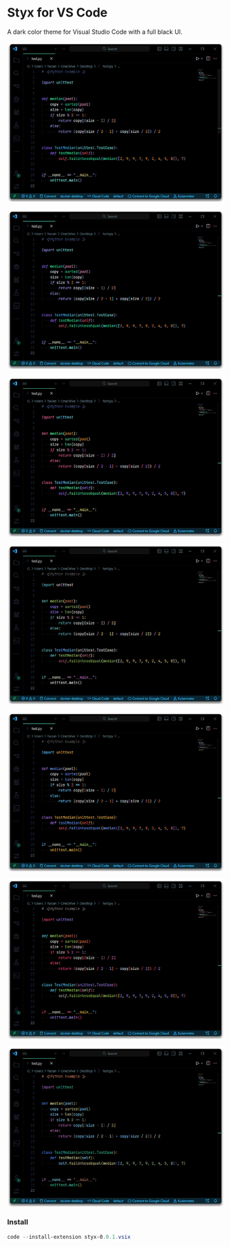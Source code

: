 # Styx for VS Code
A dark color theme for Visual Studio Code with a full black UI.

![styx-preview](https://raw.githubusercontent.com/hshhrr/vscode-styx/main/assets/styx-preview.png?raw=true)

![styx-plus-preview](https://raw.githubusercontent.com/hshhrr/vscode-styx/main/assets/styx-plus-preview.png?raw=true)

![styx-dracula-preview](https://raw.githubusercontent.com/hshhrr/vscode-styx/main/assets/styx-dracula-preview.png?raw=true)

![styx-fleet-preview](https://raw.githubusercontent.com/hshhrr/vscode-styx/main/assets/styx-fleet-preview.png?raw=true)

![styx-material-preview](https://raw.githubusercontent.com/hshhrr/vscode-styx/main/assets/styx-material-preview.png?raw=true)

![styx-monokai-preview](https://raw.githubusercontent.com/hshhrr/vscode-styx/main/assets/styx-monokai-preview.png?raw=true)

![styx-vscode-preview](https://raw.githubusercontent.com/hshhrr/vscode-styx/main/assets/styx-vscode-preview.png?raw=true)

### Install
```powershell
code --install-extension styx-0.0.1.vsix
```